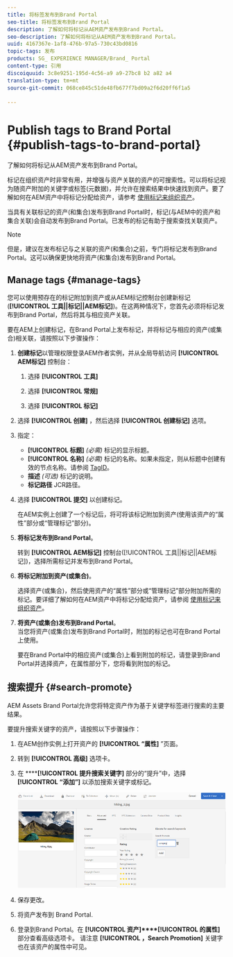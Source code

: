 ```yaml
---
title: 将标签发布到Brand Portal
seo-title: 将标签发布到Brand Portal
description: 了解如何将标记从AEM资产发布到Brand Portal。
seo-description: 了解如何将标记从AEM资产发布到Brand Portal。
uuid: 4167367e-1af8-476b-97a5-730c43bd0816
topic-tags: 发布
products: SG_ EXPERIENCE MANAGER/Brand_ Portal
content-type: 引用
discoiquuid: 3c8e9251-195d-4c56-a9 a9-27bc8 b2 a82 a4
translation-type: tm+mt
source-git-commit: 068ce845c51de48fb677f7bd09a2f6d20ff6f1a5

---
```



# Publish tags to Brand Portal {#publish-tags-to-brand-portal}

了解如何将标记从AEM资产发布到Brand Portal。

标记在组织资产时非常有用，并增强与资产关联的资产的可搜索性。可以将标记视为随资产附加的关键字或标签(元数据)，并允许在搜索结果中快速找到资产。要了解如何在AEM资产中将标记分配给资产，请参考 [使用标记来组织资产](https://helpx.adobe.com/experience-manager/6-5/assets/using/organize-assets.html#Usetagstoorganizeassets)。

当具有关联标记的资产(和集合)发布到Brand Portal时，标记(与AEM中的资产和集合关联)会自动发布到Brand Portal。已发布的标记有助于搜索查找关联资产。

>[!NOTE]
>
>但是，建议在发布标记与之关联的资产(和集合)之前，专门将标记发布到Brand Portal。这可以确保更快地将资产(和集合)发布到Brand Portal。

## Manage tags {#manage-tags}

您可以使用预存在的标记附加到资产或从AEM标记控制台创建新标记(**[!UICONTROL 工具||标记||AEM标记]**)。在这两种情况下，您首先必须将标记发布到Brand Portal，然后将其与相应资产关联。

要在AEM上创建标记，在Brand Portal上发布标记，并将标记与相应的资产(或集合)相关联，请按照以下步骤操作：

1. **创建标记**&#x200B;以管理权限登录AEM作者实例，并从全局导航访问 **[!UICONTROL AEM标记]** 控制台：

   1. 选择 **[!UICONTROL 工具]**

   2. 选择 **[!UICONTROL 常规]**

   3. 选择 **[!UICONTROL 标记]**

2. 选择 **[!UICONTROL 创建]** ，然后选择 **[!UICONTROL 创建标记]** 选项。
3. 指定：

   * **[!UICONTROL 标题]**
      *(必需)* 标记的显示标题。
   * **[!UICONTROL 名称]**
      *(必需)* 标记的名称。如果未指定，则从标题中创建有效的节点名称。请参阅 [TagID](https://helpx.adobe.com/experience-manager/6-5/sites/developing/using/framework.html#TagID)。
   * **描述**
      *(可选)* 标记的说明。
   * **标记路径** JCR路径。

4. 选择 **[!UICONTROL 提交]** 以创建标记。

   在AEM实例上创建了一个标记后，将可将该标记附加到资产(使用该资产的“属性”部分或“管理标记”部分)。

5. **将标记发布到Brand Portal**。

   转到 **[!UICONTROL AEM标记]** 控制台([!UICONTROL 工具||标记||AEM标记])，选择所需标记并发布到Brand Portal。

6. **将标记附加到资产(或集合)**。

   选择资产(或集合)，然后使用资产的“属性”部分或“管理标记”部分附加所需的标记。要详细了解如何在AEM资产中将标记分配给资产，请参阅 [使用标记来组织资产](https://helpx.adobe.com/experience-manager/6-5/assets/using/organize-assets.html#Usetagstoorganizeassets)。

7. **将资产(或集合)发布到Brand Portal**。\
   当您将资产(或集合)发布到Brand Portal时，附加的标记也可在Brand Portal上使用。

   要在Brand Portal中的相应资产(或集合)上看到附加的标记，请登录到Brand Portal并选择资产，在属性部分下，您将看到附加的标记。

## 搜索提升 {#search-promote}

AEM Assets Brand Portal允许您将特定资产作为基于关键字标签进行搜索的主要结果。

要提升搜索关键字的资产，请按照以下步骤操作：

1. 在AEM创作实例上打开资产的 **[!UICONTROL “属性]** ”页面。
2. 转到 **[!UICONTROL 高级]** 选项卡。
3. 在 ******[!UICONTROL 提升搜索关键字]** 部分的“提升”中，选择 **[!UICONTROL “添加”]** 以添加搜索关键字或标记。

   ![](assets/search-promote.png)

4. 保存更改。
5. 将资产发布到 Brand Portal.
6. 登录到Brand Portal。在 **[!UICONTROL 资产]****[!UICONTROL 的属性]** 部分查看高级选项卡。
请注意 **[!UICONTROL ，Search Promotion]** 关键字也在该资产的属性中可见。
